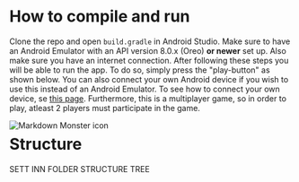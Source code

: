 # How to compile and run
Clone the repo and open `build.gradle` in Android Studio. Make sure to have an Android Emulator with an API version 8.0.x (Oreo) **or newer** set up. Also make sure you have an internet connection. After following these steps you will be able to run the app. To do so, simply press the "play-button" as shown below. You can also connect your own Android device if you wish to use this instead of an Android Emulator. To see how to connect your own device, se [this page](https://developer.android.com/studio/run/device). Furthermore, this is a multiplayer game, so in order to play, atleast 2 players must participate in the game.

<img src="https://gitlab.stud.idi.ntnu.no/gruppe13tdt4240/viruswar/-/wikis/uploads/cf8c68f002deaf1c9cfc67bd5af1bf33/Skjermbilde_2022-04-22_kl._14.06.28.png"
     alt="Markdown Monster icon"
     style="float: left; margin-right: 10px;" />


# Structure 
SETT INN FOLDER STRUCTURE TREE
